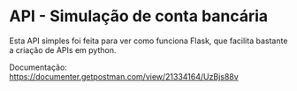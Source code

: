 # API - Simulação de conta bancária

Esta API simples foi feita para ver como funciona Flask, que facilita bastante a criação de APIs em python.

Documentação: https://documenter.getpostman.com/view/21334164/UzBjs88v
